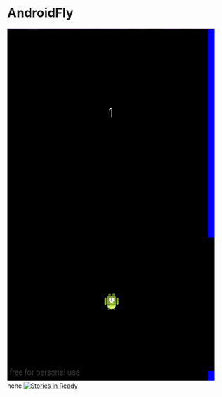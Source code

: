 AndroidFly
==========
![Example](https://github.com/hubert1002/AndroidFly/blob/master/test.gif)
hehe
[![Stories in Ready](https://badge.waffle.io/hubert1002/AndroidFly.png?label=ready&title=Ready)](http://waffle.io/hubert1002/AndroidFly)
